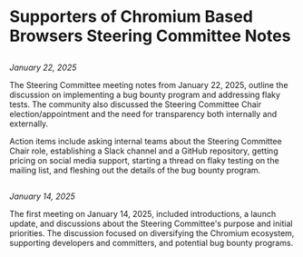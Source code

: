 # Supporters of Chromium Based Browsers Steering Committee Notes


## 
*January 22, 2025*

The Steering Committee meeting notes from January 22, 2025, outline the discussion on implementing a bug bounty program and addressing flaky tests. The community also discussed the Steering Committee Chair election/appointment and the need for transparency both internally and externally.

Action items include asking internal teams about the Steering Committee Chair role, establishing a Slack channel and a GitHub repository, getting pricing on social media support, starting a thread on flaky testing on the mailing list, and fleshing out the details of the bug bounty program.


## 
*January 14, 2025*

The first meeting on January 14, 2025, included introductions, a launch update, and discussions about the Steering Committee's purpose and initial priorities. The discussion focused on diversifying the Chromium ecosystem, supporting developers and committers, and potential bug bounty programs.
